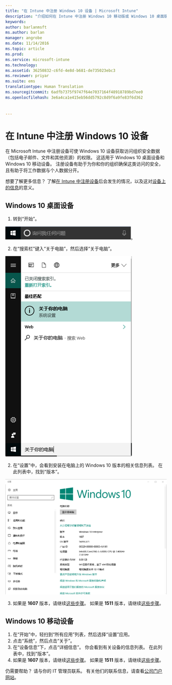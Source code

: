 ```yaml
---
title: "在 Intune 中注册 Windows 10 设备 | Microsoft Intune"
description: "介绍如何在 Intune 中注册 Windows 10 移动版或 Windows 10 桌面版设备"
keywords: 
author: barlanmsft
ms.author: barlan
manager: angrobe
ms.date: 11/14/2016
ms.topic: article
ms.prod: 
ms.service: microsoft-intune
ms.technology: 
ms.assetid: 36250832-c6fd-4e8d-b681-de735023ebc3
ms.reviewer: priyar
ms.suite: ems
translationtype: Human Translation
ms.sourcegitcommit: 6adfb7375f9747f64e7037164f48918789bd7ee0
ms.openlocfilehash: 3e6a4ca1e415eb56dd5792c8d9f6a9fe83f6d362


---
```



# <a name="enroll-your-windows-10-devices-in-intune"></a>在 Intune 中注册 Windows 10 设备

在 Microsoft Intune 中注册设备可使 Windows 10 设备获取访问组织安全数据（包括电子邮件、文件和其他资源）的权限。 这适用于 Windows 10 桌面设备和 Windows 10 移动设备。 注册设备有助于为你和你的组织确保这类访问的安全，且有助于将工作数据与个人数据分开。

想要了解更多信息？ 了解[在 Intune 中注册设备](what-happens-if-you-install-the-company-portal-app-and-enroll-your-device-in-intune-windows.md)后会发生的情况，以及这对[设备上的信息](what-can-your-it-administrator-see-when-you-enroll-your-device-in-intune-windows.md)的意义。

## <a name="windows-10-desktop-devices"></a>Windows 10 桌面设备
1.  转到“开始”。

 ![Windows“开始”菜单](../media/windows-start-menu.png)。

2. 在“搜索栏”键入“关于电脑”，然后选择“关于电脑”。

 ![搜索关于电脑的设置](../media/searching_for_about_your_pc.png)

2.  在“设置”中，会看到安装在电脑上的 Windows 10 版本的相关信息列表。 在此列表中，找到“版本”。

 ![关于电脑的 Windows 10 桌面](../media/settings_about_pc.png)

3.  如果是 __1607__ 版本，请继续[这些步骤](enroll-your-w10-device-access-work-or-school.md)。 如果是 __1511__ 版本，请继续[这些步骤](enroll-your-w10-device-your-account.md)。

## <a name="windows-10-mobile-devices"></a>Windows 10 移动设备

1.  在“开始”中，轻扫到“所有应用”列表，然后选择“设置”应用。
2.  点击“系统”，然后点击“关于”。
3.  在“设备信息”下，点击“详细信息”。 你会看到有关设备的信息列表。 在此列表中，找到“版本”。
4.  如果是 __1607__ 版本，请继续[这些步骤](enroll-your-w10-device-access-work-or-school.md)。 如果是 __1511__ 版本，请继续[这些步骤](enroll-your-w10-device-your-account.md)。

仍需要帮助？ 请与你的 IT 管理员联系。 有关他们的联系信息，请查看[公司门户网站](http://portal.manage.microsoft.com)。



<!--HONumber=Dec16_HO2-->


